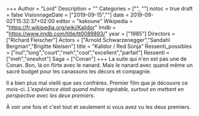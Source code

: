 +++
Author = "Lord"
Description = ""
Categories = ["", ""]
notoc = true
draft = false
VisionnageDate = ["2019-09-15",""]
date = 2019-09-02T15:32:37+02:00
editor = "kakoune"
Wikipedia = "https://fr.wikipedia.org/wiki/Kalidor"
Imdb = "https://www.imdb.com/title/tt0089893/"
year = ["1985"]
Directors = ["Richard Fleischer"]
Actors = ["Arnold Schwarzenegger","Sandahl Bergman","Brigitte Nielsen"]
title = "Kalidor / Red Sonja"
Ressenti_possibles = ["nul","long","court","meh","cool","excellent","parfait"]
Ressenti = ["meh","oneshot"] 
Saga = ["Conan"]
+++
La suite qui n'en est pas une de Conan.
Bon, là on flirte avec le nanard.
Mais le nanard avec quand même un sacré budget pour les canassons les décors et compagnie.

Il a bien plus mal vieilli que ses confrères.
Premier film que je découvre ce mois-ci.
*L'expérience était quand même agréable, surtout en mettant en perspective avec les deux premiers*.

À voir une fois et c'est tout et seulement si vous avez vu les deux premiers.

